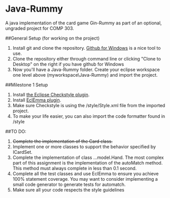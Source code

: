 Java-Rummy
==========

A java implementation of the card game Gin-Rummy as part of an optional, ungraded project for COMP 303.


##General Setup (for working on the project)

1. Install git and clone the repository. [Github for Windows](https://windows.github.com/) is a nice tool to use.
2. Clone the repository either through command line or clicking "Clone to Desktop" on the right if you have github for Windows
3. Now you'll have a Java-Rummy folder. Create your eclipse workspace one level above (myworkspace\Java-Rummy) and import the project.


##Milestone 1 Setup

1. Install [the Eclipse Checkstyle plugin](http://eclipse-cs.sourceforge.net/downloads.html).
2. Install [EclEmma plugin](http://eclemma.com/).
3. Make sure Checkstyle is using the /style/Style.xml file from the imported project.
4. To make your life easier, you can also import the code formatter found in /style

##TO DO:

1. ~~Complete the implementation of the Card class.~~
2. Implement one or more classes to support the behavior specified by ICardSet.
3. Complete the implementation of class ...model.Hand. The most complex part of this assignment is the implementation of the autoMatch method. This method must always complete in less than 0.1 second.
4. Complete all the test classes and use EclEmma to ensure you achieve 100% statement coverage. You may want to consider implementing a small code generator to generate tests for automatch.
5. Make sure all your code respects the style guidelines

